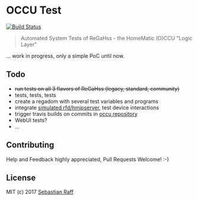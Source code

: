 # OCCU Test

[![Build Status](https://travis-ci.org/hobbyquaker/occu-test.svg?branch=master)](https://travis-ci.org/hobbyquaker/occu-test)

> Automated System Tests of ReGaHss - the HomeMatic (O)CCU "Logic Layer"

... work in progress, only a simple PoC until now.


## Todo

* ~~run tests on all 3 flavors of ReGaHss (legacy, standard, community)~~
* tests, tests, tests
* create a regadom with several test variables and programs
* integrate [simulated rfd/hmipserver](https://github.com/hobbyquaker/hm-simulator), test device interactions
* trigger travis builds on commits in [occu repository](https://github.com/eq-3/occu)
* WebUI tests?
* ...


## Contributing

Help and Feedback highly appreciated, Pull Requests Welcome! :-)


## License

MIT (c) 2017 [Sebastian Raff](https://github.com/hobbyquaker)

